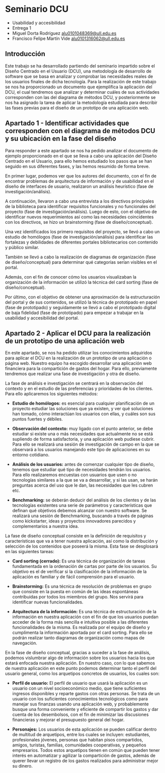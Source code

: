 # Seminario DCU
- Usabilidad y accesibilidad
- Entrega 1
- Miguel Dorta Rodríguez <alu0101048369@ull.edu.es>
- Francisco Felipe Martín Vide <alu0101316062@ull.edu.es>

## Introducción
Este trabajo se ha desarrollado partiendo del seminario impartido sobre el Diseño Centrado en el Usuario (DCU), una metodología de desarrollo de software que se basa en analizar y comprobar las necesidades reales de los usuarios finales de dicha tecnología. Para la realización de este trabajo se nos ha proporcionado un documento que ejemplifica la aplicación del DCU, el cual tendremos que analizar y determinar cuáles de sus actividades corresponden con las del diagrama de métodos DCU, y posteriormente se nos ha asignado la tarea de aplicar la metodología estudiada para describir las fases previas para el diseño de un prototipo de una aplicación web.

## Apartado 1 - Identificar actividades que corresponden con el diagrama de métodos DCU y su ubicación en la fase del diseño
Para responder a este apartado se nos ha pedido analizar el documento de ejemplo proporcionado en el que se lleva a cabo una aplicación del Diseño Centrado en el Usuario, para ello hemos estudiado los pasos que se han seguido en sus diferentes fases, y las hemos resumido de forma breve.

En primer lugar, podemos ver que los autores del documento, con el fin de encontrar problemas de arquitectura de información y de usabilidad en el diseño de interfaces de usuario, realizaron un análisis heurístico (fase de investigación/análisis).

A continuación, llevaron a cabo una entrevista a los directivos principales de la biblioteca para identificar requisitos funcionales y no funcionales del proyecto (fase de investigación/análisis). Luego de esto, con el objetivo de identificar nuevos requerimientos así como las necesidades coincidentes con los directivos, se hizo un brainstorming (fase de diseño/conceptual). 

Una vez identificados los primero requisitos del proyecto, se llevó a cabo un estudio de homólogos (fase de investigación/análisis) para identificar las fortalezas y debilidades de diferentes portales bibliotecarios con contenido y público similar.

También se llevó a cabo la realización de diagramas de organización (fase de diseño/conceptual) para determinar qué categorías serían visibles en el portal.

Además, con el fin de conocer cómo los usuarios visualizaban la organización de la información se utilizó la técnica del card sorting (fase de diseño/conceptual).

Por último, con el objetivo de obtener una aproximación de la estructuración del portal y de sus contenidos, se utilizó la técnica de prototipado en papel (fase de prototipado) y seguidamente se llevó a cabo el prototipado digital de baja fidelidad (fase de prototipado) para empezar a trabajar en la usabilidad y accesibilidad del portal.

## Apartado 2 - Aplicar el DCU para la realización de un prototipo de una aplicación web
En este apartado, se nos ha pedido utilizar los conocimientos adquiridos para aplicar el DCU en la realización de un prototipo de una aplicación o página web. Nuestro equipo ha escogido desarrollar una aplicación web financiera para la compartición de gastos del hogar. Para ello, previamente tendremos que realizar una fase de investigación y otra de diseño.

La fase de análisis e investigación se centrará en la observación del contexto y en el estudio de las preferencias y prioridades de los clientes. Para ello aplicaremos los siguientes métodos:

- **Estudio de homólogos:** es esencial para cualquier planificación de un proyecto estudiar las soluciones que ya existen, y ver qué soluciones han tomado, cómo interactúan los usuarios con ellas, y cuáles son sus puntos fuertes y débiles.

- **Observación del contexto:** muy ligado con el punto anterior, se debe estudiar si existe una o más necesidades que actualmente no se está supliendo de forma satisfactoria, y una aplicación web pudiese cubrir. Para ello se realizará una sesión de investigación de campo en la que se observará a los usuarios manejando este tipo de aplicaciones en su entorno cotidiano.

- **Análisis de los usuarios:** antes de comenzar cualquier tipo de diseño, tenemos que estudiar qué tipo de necesidades tendrán los usuarios. Para ello realizaremos encuestas con usuarios que usen o no tecnologías similares a la que se va a desarrollar, y si las usan, se harán preguntas acerca del uso que le dan, las necesidades que les cubren etc.

- **Benchmarking:** se deberán deducir del análisis de los clientes y de las tecnologías existentes una serie de parámetros y características que definan qué objetivos debemos alcanzar con nuestro software. Se realizará una sesión de Benchmarking, buscando a través de páginas como kickstarter, ideas y proyectos innovadores parecidos y complementarios  a nuestra idea.

La fase de diseño conceptual consiste en la definición de requisitos y características que va a tener nuestra aplicación, así como la distribución y selección de los contenidos que poseerá la misma. Esta fase se desglosará en las siguientes tareas:

- **Card sorting (cerrado):** Es una técnica de organización de tareas fundamentada en la ordenación de cartas por parte de los usuarios. Su objetivo es el de verificar si la clasificación de la información de la aplicación es familiar y de fácil comprensión para el usuario.

- **Brainstorming:** Es una técnica de resolución de problemas en grupo que consiste en la puesta en común de las ideas espontáneas contribuidas por todos los miembros del grupo. Nos servirá para identificar nuevas funcionalidades.

- **Arquitectura de la información:** Es una técnica de estructuración de la información en nuestra aplicación con el fin de que los usuarios puedan acceder de la forma más sencilla e intuitiva posible a las diferentes funcionalidades de la misma. Es realizada por el equipo de diseño y cumplimenta la información aportada por el card sorting. Para ello se podrán realizar tanto diagramas de organización como mapas de navegación.

En la fase de diseño conceptual, gracias a suceder a la fase de análisis, podemos vislumbrar algo de información sobre los usuarios hacia los que estará enfocada nuestra aplicación. En nuestro caso, con lo que sabemos de nuestra aplicación en este punto podemos determinar tanto el perfil del usuario general, como los arquetipos concretos de usuarios, los cuales son:

- **Perfil de usuario:** El perfil de usuario que usará la aplicación es un usuario con un nivel socioeconómico medio, que tiene suficientes ingresos disponibles y reparte gastos con otras personas. Se trata de un usuario con los suficientes conocimientos tecnológicos como para manejar sus finanzas usando una aplicación web, y probablemente busque una forma conveniente y eficiente de compartir los gastos y dar cuenta de los desembolsos, con el fin de minimizar las discusiones financieras y mejorar el presupuesto general del hogar.

- **Personajes:** Los usuarios de esta aplicación se pueden calificar dentro de multitud de arquetipos, entre los cuales se incluyen: estudiantes, profesionales jóvenes, personas que habitan pisos compartidos, amigos, turistas, familias, comunidades cooperativas, y pequeños empresarios. Todos estos arquetipos tienen en común que pueden tener interés en automatizar y agilizar la compartición de gastos, además de querer llevar un registro de los gastos realizados para administrar mejor su dinero.
